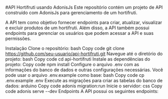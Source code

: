 #API Hortifruti usando AdonisJs
Este repositório contém um projeto de API construído com AdonisJs para gerenciamento de um hortifruti.

A API tem como objetivo fornecer endpoints para criar, atualizar, visualizar e excluir produtos de um hortifruti. Além disso, a API também possui endpoints para gerenciar os usuários que podem acessar a API e suas permissões.

Instalação
Clone o repositório:
bash
Copy code
git clone https://github.com/seu-usuario/api-hortifruti.git
Navegue até o diretório do projeto:
bash
Copy code
cd api-hortifruti
Instale as dependências do projeto:
Copy code
npm install
Configure o arquivo .env com as informações do banco de dados e outras configurações necessárias. Você pode usar o arquivo .env.example como base:
bash
Copy code
cp .env.example .env
Execute as migrações para criar as tabelas do banco de dados:
arduino
Copy code
adonis migration:run
Inicie o servidor:
css
Copy code
adonis serve --dev
Endpoints
A API possui os seguintes endpoints:
